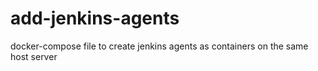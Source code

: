 # add-jenkins-agents
docker-compose file to create jenkins agents as containers on the same host server
